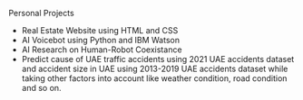 Personal Projects
- Real Estate Website using HTML and CSS
- AI Voicebot using Python and IBM Watson
- AI Research on Human-Robot Coexistance
- Predict cause of UAE traffic accidents using 2021 UAE accidents dataset and accident size in UAE using 2013-2019 UAE accidents dataset while taking other factors into account like weather condition, road condition and so on. 
